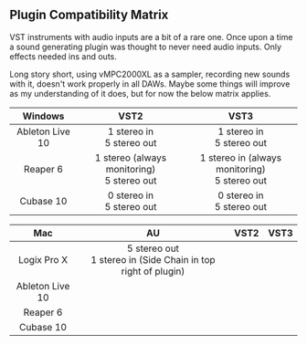## Plugin Compatibility Matrix

VST instruments with audio inputs are a bit of a rare one. Once upon a time a sound generating plugin was thought to never need audio inputs. Only effects needed ins and outs.

Long story short, using vMPC2000XL as a sampler, recording new sounds with it, doesn't work properly in all DAWs. Maybe some things will improve as my understanding of it does, but for now the below matrix applies.

|     Windows     |                      VST2                      |                       VST3                        |
| :-------------: | :--------------------------------------------: | :-----------------------------------------------: |
| Ableton Live 10 |         1 stereo in<br />5 stereo out          |           1 stereo in<br />5 stereo out           |
|    Reaper 6     | 1 stereo (always monitoring)<br />5 stereo out | 1 stereo in (always monitoring)<br />5 stereo out |
|    Cubase 10    |         0 stereo in<br />5 stereo out          |           0 stereo in<br />5 stereo out           |

|       Mac       |                              AU                              | VST2 | VST3 |
| :-------------: | :----------------------------------------------------------: | :--: | :--: |
|   Logix Pro X   | 5 stereo out<br />1 stereo in (Side Chain in top right of plugin) |      |      |
| Ableton Live 10 |                                                              |      |      |
|    Reaper 6     |                                                              |      |      |
|    Cubase 10    |                                                              |      |      |

